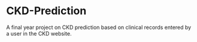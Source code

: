 # CKD-Prediction
A final year project on CKD prediction based on clinical records entered by a user in the CKD website.

